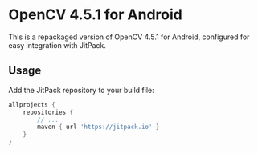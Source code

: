 # OpenCV 4.5.1 for Android

This is a repackaged version of OpenCV 4.5.1 for Android, configured for easy integration with JitPack.

## Usage

Add the JitPack repository to your build file:

```gradle
allprojects {
    repositories {
        // ...
        maven { url 'https://jitpack.io' }
    }
}